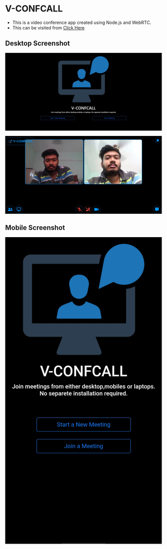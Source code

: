 # V-CONFCALL

* This is a video conference app created using Node.js and WebRTC.
* This can be visited from [Click Here](https://video-confcall.web.app/)

## Desktop Screenshot
![image](https://github.com/Sayak007/Video-Conference/blob/main/images/vconfcall3.jpg)

![image](https://github.com/Sayak007/Video-Conference/blob/main/images/vconfcall1.jpg)

## Mobile Screenshot
![image](https://github.com/Sayak007/Video-Conference/blob/main/images/vconfcall4.jpg)
